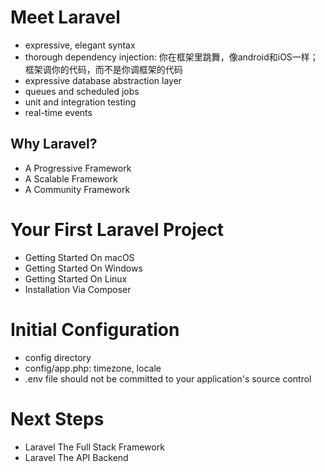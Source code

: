 # Meet Laravel
- expressive, elegant syntax
- thorough dependency injection: 你在框架里跳舞，像android和iOS一样；框架调你的代码，而不是你调框架的代码
- expressive database abstraction layer
- queues and scheduled jobs
- unit and integration testing
- real-time events

## Why Laravel?
- A Progressive Framework
- A Scalable Framework
- A Community Framework

# Your First Laravel Project
- Getting Started On macOS
- Getting Started On Windows
- Getting Started On Linux
- Installation Via Composer

# Initial Configuration
- config directory
- config/app.php: timezone, locale
- .env file should not be committed to your application's source control

# Next Steps
- Laravel The Full Stack Framework
- Laravel The API Backend

